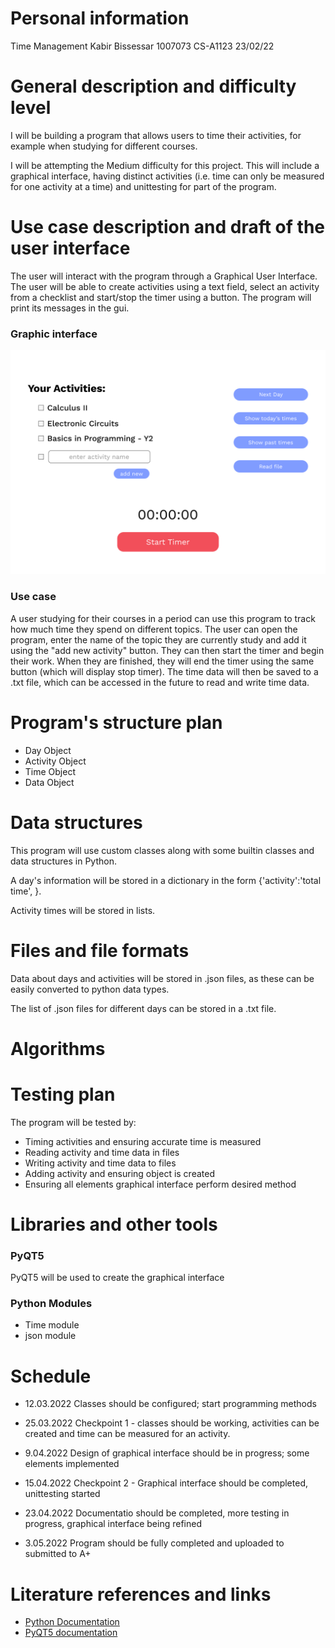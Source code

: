 # Personal information 

Time Management
Kabir Bissessar
1007073
CS-A1123
23/02/22

# General description and difficulty level

I will be building a program that allows users to time their activities, for example when studying for different courses. 

I will be attempting the Medium difficulty for this project. This will include a graphical interface, having distinct activities (i.e. time can only be measured for one activity at a time) and unittesting for part of the program.

# Use case description and draft of the user interface

The user will interact with the program through a Graphical User Interface. The user will be able to create activities using a text field, select an activity from a checklist and start/stop the timer using a button. The program will print its messages in the gui. 

### Graphic interface

<!-- The program window will display:
- a list of all the user's created activities 
- a text box and button for the user to create a new activity
- a button to start and stop the timer -->


![concept of program's graphical interface](/Documents/Y2-program-concept.png "Concept of program's graphical interface")

### Use case

A user studying for their courses in a period can use this program to track how much time they spend on different topics. The user can open the program, enter the name of the topic they are currently study and add it using the "add new activity" button. They can then start the timer and begin their work. When they are finished, they will end the timer using the same button (which will display stop timer). The time data will then be saved to a .txt file, which can be accessed in the future to read and write time data. 


# Program's structure plan

- Day Object
- Activity Object
- Time Object
- Data Object


# Data structures

This program will use custom classes along with some builtin classes and data structures in Python.

A day's information will be stored in a dictionary in the form {'activity':'total time', }.

Activity times will be stored in lists.


# Files and file formats

Data about days and activities will be stored in .json files, as these can be easily converted to python data types.

The list of .json files for different days can be stored in a .txt file.


# Algorithms 


# Testing plan

The program will be tested by:

- Timing activities and ensuring accurate time is measured
- Reading activity and time data in files
- Writing activity and time data to files  
- Adding activity and ensuring object is created
- Ensuring all elements graphical interface perform desired method


# Libraries and other tools

### PyQT5
PyQT5 will be used to create the graphical interface

### Python Modules
- Time module
- json module

# Schedule 

- 12.03.2022
    Classes should be configured; start programming methods

- 25.03.2022
    Checkpoint 1 - classes should be working, activities can be created and time can be measured for an activity.

- 9.04.2022
    Design of graphical interface should be in progress; some elements implemented

- 15.04.2022
    Checkpoint 2 - Graphical interface should be completed, unittesting started

- 23.04.2022
    Documentatio should be completed, more testing in progress, graphical interface being refined

-  3.05.2022
    Program should be fully completed and uploaded to submitted to A+


# Literature references and links

- [Python Documentation](https://docs.python.org/3.9/)
- [PyQT5 documentation](https://www.riverbankcomputing.com/static/Docs/PyQt5/)

